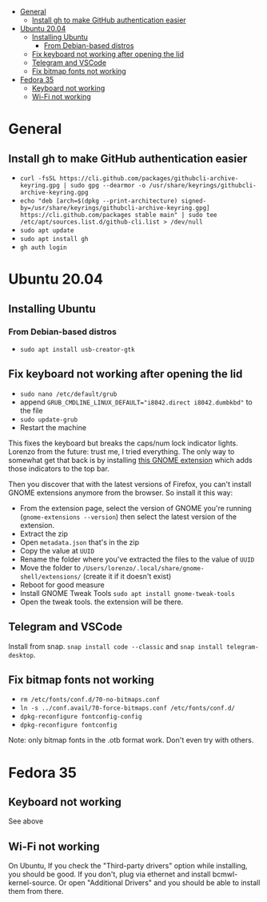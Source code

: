 - [General](#general)
  - [Install gh to make GitHub authentication easier](#install-gh-to-make-github-authentication-easier)
- [Ubuntu 20.04](#ubuntu-2004)
  - [Installing Ubuntu](#installing-ubuntu)
    - [From Debian-based distros](#from-debian-based-distros)
  - [Fix keyboard not working after opening the lid](#fix-keyboard-not-working-after-opening-the-lid)
  - [Telegram and VSCode](#telegram-and-vscode)
  - [Fix bitmap fonts not working](#fix-bitmap-fonts-not-working)
- [Fedora 35](#fedora-35)
  - [Keyboard not working](#keyboard-not-working)
  - [Wi-Fi not working](#wi-fi-not-working)

# General
## Install gh to make GitHub authentication easier
- ```curl -fsSL https://cli.github.com/packages/githubcli-archive-keyring.gpg | sudo gpg --dearmor -o /usr/share/keyrings/githubcli-archive-keyring.gpg```
- ```echo "deb [arch=$(dpkg --print-architecture) signed-by=/usr/share/keyrings/githubcli-archive-keyring.gpg] https://cli.github.com/packages stable main" | sudo tee /etc/apt/sources.list.d/github-cli.list > /dev/null```
- ```sudo apt update```
- ```sudo apt install gh```
- ```gh auth login```

# Ubuntu 20.04
## Installing Ubuntu
### From Debian-based distros
- ```sudo apt install usb-creator-gtk```

## Fix keyboard not working after opening the lid
- ```sudo nano /etc/default/grub```
- append ```GRUB_CMDLINE_LINUX_DEFAULT="i8042.direct i8042.dumbkbd"``` to the file
- ```sudo update-grub```
- Restart the machine

This fixes the keyboard but breaks the caps/num lock indicator lights. Lorenzo from the future: trust me, I tried everything. The only way to somewhat get that back is by installing [this GNOME extension](https://extensions.gnome.org/extension/36/lock-keys/) which adds those indicators to the top bar.

Then you discover that with the latest versions of Firefox, you can't install GNOME extensions anymore from the browser. So install it this way:

- From the extension page, select the version of GNOME you're running (```gnome-extensions --version```) then select the latest version of the extension.
- Extract the zip
- Open ```metadata.json``` that's in the zip
- Copy the value at ```UUID```
- Rename the folder where you've extracted the files to the value of ```UUID```
- Move the folder to ```/Users/lorenzo/.local/share/gnome-shell/extensions/``` (create it if it doesn't exist)
- Reboot for good measure
- Install GNOME Tweak Tools ```sudo apt install gnome-tweak-tools```
- Open the tweak tools. the extension will be there.

## Telegram and VSCode
Install from snap. ```snap install code --classic``` and ```snap install telegram-desktop```.

## Fix bitmap fonts not working
- ```rm /etc/fonts/conf.d/70-no-bitmaps.conf```
- ```ln -s ../conf.avail/70-force-bitmaps.conf /etc/fonts/conf.d/```
- ```dpkg-reconfigure fontconfig-config```
- ```dpkg-reconfigure fontconfig```

Note: only bitmap fonts in the .otb format work. Don't even try with others.

# Fedora 35
## Keyboard not working
See above

## Wi-Fi not working
On Ubuntu, If you check the "Third-party drivers" option while installing, you should be good. If you don't, plug via ethernet and install bcmwl-kernel-source. Or open "Additional Drivers" and you should be able to install them from there.

